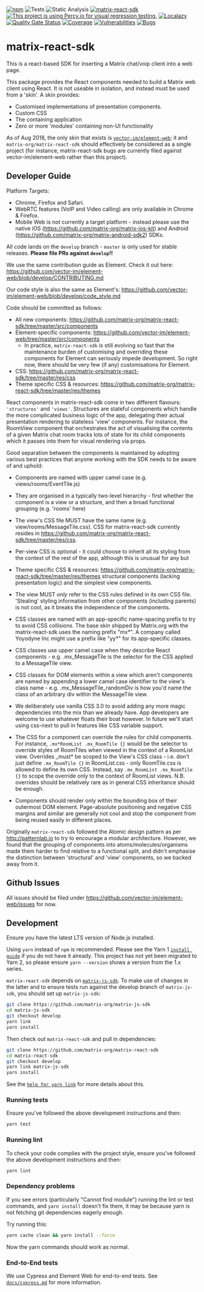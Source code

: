 [![npm](https://img.shields.io/npm/v/matrix-react-sdk)](https://www.npmjs.com/package/matrix-react-sdk)
![Tests](https://github.com/matrix-org/matrix-react-sdk/actions/workflows/tests.yml/badge.svg)
![Static Analysis](https://github.com/matrix-org/matrix-react-sdk/actions/workflows/static_analysis.yaml/badge.svg)
[![matrix-react-sdk](https://img.shields.io/endpoint?url=https://dashboard.cypress.io/badge/simple/ppvnzg/develop&style=flat&logo=cypress)](https://dashboard.cypress.io/projects/ppvnzg/runs)
[![This project is using Percy.io for visual regression testing.](https://percy.io/static/images/percy-badge.svg)](https://percy.io/dfde73bd/matrix-react-sdk)
[![Localazy](https://img.shields.io/endpoint?url=https%3A%2F%2Fconnect.localazy.com%2Fstatus%2Felement-web%2Fdata%3Fcontent%3Dall%26title%3Dlocalazy%26logo%3Dtrue)](https://localazy.com/p/element-web)
[![Quality Gate Status](https://sonarcloud.io/api/project_badges/measure?project=matrix-react-sdk&metric=alert_status)](https://sonarcloud.io/summary/new_code?id=matrix-react-sdk)
[![Coverage](https://sonarcloud.io/api/project_badges/measure?project=matrix-react-sdk&metric=coverage)](https://sonarcloud.io/summary/new_code?id=matrix-react-sdk)
[![Vulnerabilities](https://sonarcloud.io/api/project_badges/measure?project=matrix-react-sdk&metric=vulnerabilities)](https://sonarcloud.io/summary/new_code?id=matrix-react-sdk)
[![Bugs](https://sonarcloud.io/api/project_badges/measure?project=matrix-react-sdk&metric=bugs)](https://sonarcloud.io/summary/new_code?id=matrix-react-sdk)

# matrix-react-sdk

This is a react-based SDK for inserting a Matrix chat/voip client into a web page.

This package provides the React components needed to build a Matrix web client
using React. It is not useable in isolation, and instead must be used from
a 'skin'. A skin provides:

-   Customised implementations of presentation components.
-   Custom CSS
-   The containing application
-   Zero or more 'modules' containing non-UI functionality

As of Aug 2018, the only skin that exists is
[`vector-im/element-web`](https://github.com/vector-im/element-web/); it and
`matrix-org/matrix-react-sdk` should effectively
be considered as a single project (for instance, matrix-react-sdk bugs
are currently filed against vector-im/element-web rather than this project).

## Developer Guide

Platform Targets:

-   Chrome, Firefox and Safari.
-   WebRTC features (VoIP and Video calling) are only available in Chrome & Firefox.
-   Mobile Web is not currently a target platform - instead please use the native
    iOS (https://github.com/matrix-org/matrix-ios-kit) and Android
    (https://github.com/matrix-org/matrix-android-sdk2) SDKs.

All code lands on the `develop` branch - `master` is only used for stable releases.
**Please file PRs against `develop`!!**

We use the same contribution guide as Element. Check it out here:
https://github.com/vector-im/element-web/blob/develop/CONTRIBUTING.md

Our code style is also the same as Element's:
https://github.com/vector-im/element-web/blob/develop/code_style.md

Code should be committed as follows:

-   All new components:
    https://github.com/matrix-org/matrix-react-sdk/tree/master/src/components
-   Element-specific components:
    https://github.com/vector-im/element-web/tree/master/src/components
    -   In practice, `matrix-react-sdk` is still evolving so fast that the
        maintenance burden of customising and overriding these components for
        Element can seriously impede development. So right now, there should be
        very few (if any) customisations for Element.
-   CSS: https://github.com/matrix-org/matrix-react-sdk/tree/master/res/css
-   Theme specific CSS & resources:
    https://github.com/matrix-org/matrix-react-sdk/tree/master/res/themes

React components in matrix-react-sdk come in two different flavours:
`'structures'` and `'views'`. Structures are stateful components which handle the
more complicated business logic of the app, delegating their actual presentation
rendering to stateless 'view' components. For instance, the RoomView component
that orchestrates the act of visualising the contents of a given Matrix chat
room tracks lots of state for its child components which it passes into them for
visual rendering via props.

Good separation between the components is maintained by adopting various best
practices that anyone working with the SDK needs to be aware of and uphold:

-   Components are named with upper camel case (e.g. views/rooms/EventTile.js)

-   They are organised in a typically two-level hierarchy - first whether the
    component is a view or a structure, and then a broad functional grouping
    (e.g. 'rooms' here)

-   The view's CSS file MUST have the same name (e.g. view/rooms/MessageTile.css).
    CSS for matrix-react-sdk currently resides in
    https://github.com/matrix-org/matrix-react-sdk/tree/master/res/css.

-   Per-view CSS is optional - it could choose to inherit all its styling from
    the context of the rest of the app, although this is unusual for any but
-   Theme specific CSS & resources:
    https://github.com/matrix-org/matrix-react-sdk/tree/master/res/themes
    structural components (lacking presentation logic) and the simplest view
    components.

-   The view MUST _only_ refer to the CSS rules defined in its own CSS file.
    'Stealing' styling information from other components (including parents)
    is not cool, as it breaks the independence of the components.

-   CSS classes are named with an app-specific name-spacing prefix to try to
    avoid CSS collisions. The base skin shipped by Matrix.org with the
    matrix-react-sdk uses the naming prefix "mx*". A company called Yoyodyne
    Inc might use a prefix like "yy*" for its app-specific classes.

-   CSS classes use upper camel case when they describe React components - e.g.
    .mx_MessageTile is the selector for the CSS applied to a MessageTile view.

-   CSS classes for DOM elements within a view which aren't components are named
    by appending a lower camel case identifier to the view's class name - e.g.
    .mx_MessageTile_randomDiv is how you'd name the class of an arbitrary div
    within the MessageTile view.

-   We deliberately use vanilla CSS 3.0 to avoid adding any more magic
    dependencies into the mix than we already have. App developers are welcome
    to use whatever floats their boat however. In future we'll start using
    css-next to pull in features like CSS variable support.

-   The CSS for a component can override the rules for child components.
    For instance, `.mx*RoomList .mx_RoomTile {}` would be the selector to override
    styles of RoomTiles when viewed in the context of a RoomList view.
    Overrides \_must* be scoped to the View's CSS class - i.e. don't just define
    `.mx_RoomTile {}` in RoomList.css - only RoomTile.css is allowed to define its
    own CSS. Instead, say `.mx_RoomList .mx_RoomTile {}` to scope the override
    only to the context of RoomList views. N.B. overrides should be relatively
    rare as in general CSS inheritance should be enough.

-   Components should render only within the bounding box of their outermost DOM
    element. Page-absolute positioning and negative CSS margins and similar are
    generally not cool and stop the component from being reused easily in
    different places.

Originally `matrix-react-sdk` followed the Atomic design pattern as per
http://patternlab.io to try to encourage a modular architecture. However, we
found that the grouping of components into atoms/molecules/organisms
made them harder to find relative to a functional split, and didn't emphasise
the distinction between 'structural' and 'view' components, so we backed away
from it.

## Github Issues

All issues should be filed under https://github.com/vector-im/element-web/issues
for now.

## Development

Ensure you have the latest LTS version of Node.js installed.

Using `yarn` instead of `npm` is recommended. Please see the Yarn 1 [`install
guide`](https://classic.yarnpkg.com/docs/install) if you do not have it
already. This project has not yet been migrated to Yarn 2, so please ensure
`yarn --version` shows a version from the 1.x series.

`matrix-react-sdk` depends on
[`matrix-js-sdk`](https://github.com/matrix-org/matrix-js-sdk). To make use of
changes in the latter and to ensure tests run against the develop branch of
`matrix-js-sdk`, you should set up `matrix-js-sdk`:

```bash
git clone https://github.com/matrix-org/matrix-js-sdk
cd matrix-js-sdk
git checkout develop
yarn link
yarn install
```

Then check out `matrix-react-sdk` and pull in dependencies:

```bash
git clone https://github.com/matrix-org/matrix-react-sdk
cd matrix-react-sdk
git checkout develop
yarn link matrix-js-sdk
yarn install
```

See the [`help for yarn link`](https://classic.yarnpkg.com/docs/cli/link) for
more details about this.

### Running tests

Ensure you've followed the above development instructions and then:

```bash
yarn test
```

### Running lint

To check your code complies with the project style, ensure you've followed the
above development instructions and then:

```bash
yarn lint
```

### Dependency problems

If you see errors (particularly "Cannot find module") running the lint or test
commands, and `yarn install` doesn't fix them, it may be because
yarn is not fetching git dependencies eagerly enough.

Try running this:

```bash
yarn cache clean && yarn install --force
```

Now the yarn commands should work as normal.

### End-to-End tests

We use Cypress and Element Web for end-to-end tests. See
[`docs/cypress.md`](docs/cypress.md) for more information.
